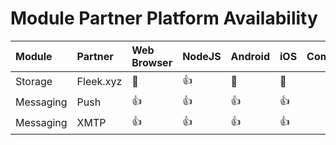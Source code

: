 

# Module Partner Platform Availability 

| Module  | Partner  | Web Browser  | NodeJS  | Android  | iOS  | Comments  |
|:----------|:----------|:----------|:----------|:----------|:----------|:----------|
| Storage    | Fleek.xyz    | 🚫    | 👍    | 🚫    | 🚫    |     |
| Messaging    | Push    | 👍    | 👍    | 👍    | 👍    |     |
| Messaging    | XMTP    | 👍    | 👍    | 👍    | 👍    |     |



